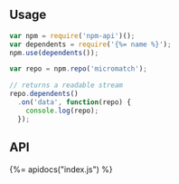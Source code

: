 ## Usage

```js
var npm = require('npm-api')();
var dependents = require('{%= name %}');
npm.use(dependents());

var repo = npm.repo('micromatch');

// returns a readable stream
repo.dependents()
  .on('data', function(repo) {
    console.log(repo);
  });
```

## API
{%= apidocs("index.js") %}
